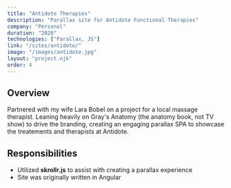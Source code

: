 ```yaml
---
title: "Antidote Therapies"
description: "Parallax site for Antidote Functional Therapies"
company: "Personal"
duration: "2020"
technologies: ["Parallax, JS"]
link: "/sites/antidote/"
image: "/images/antidote.jpg"
layout: "project.njk"
order: 4
---
```


## Overview
Partnered with my wife Lara Bobel on a project for a local massage therapist. Leaning heavily on Gray's Anatomy (the anatomy book, not TV show) to drive the branding, creating an engaging parallax SPA to showcase the treatements and therapists at Antidote. 

## Responsibilities
- Utilized **skrollr.js** to assist with creating a parallax experience 
- Site was originally written in Angular

